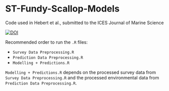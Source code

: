 # ST-Fundy-Scallop-Models
Code used in Hebert et al., submitted to the ICES Journal of Marine Science

[![DOI](https://zenodo.org/badge/678377678.svg)](https://zenodo.org/badge/latestdoi/678377678)

Recommended order to run the `.R` files:
- `Survey Data Preprocessing.R`
- `Prediction Data Preprocessing.R`
- `Modelling + Predictions.R`

`Modelling + Predictions.R` depends on the processed survey data from `Survey Data Preprocessing.R` and the processed environmental data from `Prediction Data Preprocessing.R`.
